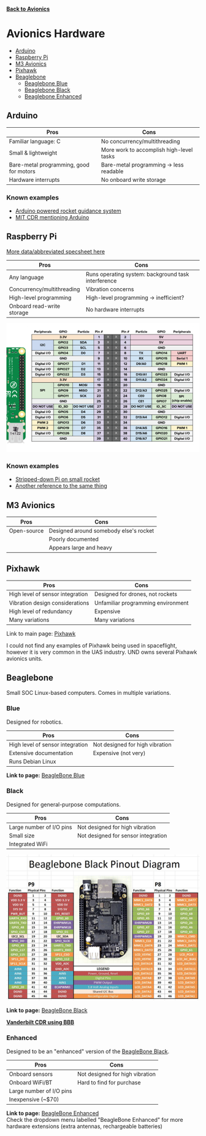 **[Back to Avionics](https://und-arc.github.io/research/avionics/index.html)**

# Avionics Hardware

- [Arduino](#arduino)  
- [Raspberry Pi](#raspberry-pi)   
- [M3 Avionics](#m3-avionics)  
- [Pixhawk](#pixhawk)  
- [Beaglebone](#beaglebone)  
  - [Beaglebone Blue](#blue)
  - [Beaglebone Black](#black)
  - [Beaglebone Enhanced](#enhanced)


## Arduino

| Pros          | Cons          |
| ------------- | ------------- |
| Familiar language: C | No concurrency/multithreading |
| Small & lightweight | More work to accomplish high-level tasks |
| Bare-metal programming, good for motors | Bare-metal programming -> less readable |
| Hardware interrupts | No onboard write storage |

### Known examples

- [Arduino powered rocket guidance system](https://www.instructables.com/id/Arduino-Powered-Rocket-Guidance-System/)
- [MIT CDR mentioning Arduino](http://web.mit.edu/rocketteam/www/usli/2011-12/MIT%20RT%20CDR%202012.pdf)

## Raspberry Pi

[More data/abbreviated specsheet here](https://und-arc.github.cio/research/avionics/raspberrypi.html)

| Pros          | Cons          |
| ------------- | ------------- |
| Any language | Runs operating system: background task interference |
| Concurrency/multithreading | Vibration concerns |
| High-level programming | High-level programming -> inefficient? |
| Onboard read-write storage | No hardware interrupts |

<div style="text-align:center">
    <!-- sorry about this if you're reading this file as text or offline... -->
    <img src="https://github.com/und-arc/Research/raw/master/docs/avionics/pi-pinout-diagram.png"/>
</div>

### Known examples

- [Stripped-down Pi on small rocket](https://www.raspberrypi.org/blog/rocket-man/)
- [Another reference to the same thing](http://realflightsystems.com/wordpress/?page_id=722)

## M3 Avionics

| Pros          | Cons          |
| ------------- | ------------- |
| Open-source | Designed around somebody else's rocket |
| | Poorly documented |
| | Appears large and heavy |

## Pixhawk

| Pros          | Cons          |
| ------------- | ------------- |
| High level of sensor integration | Designed for drones, not rockets |
| Vibration design considerations | Unfamiliar programming environment |
| High level of redundancy | Expensive |
| Many variations | Many variations |

Link to main page: [Pixhawk](http://pixhawk.org/)

I could not find any examples of Pixhawk being used in spaceflight, however it is very common in the UAS industry.  UND owns several Pixhawk avionics units.

## Beaglebone

Small SOC Linux-based computers.  Comes in multiple variations.

### Blue

Designed for robotics.

| Pros          | Cons         |
| ------------- | ------------ |
| High level of sensor integration | Not designed for high vibration |
| Extensive documentation | Expensive (not very) |
| Runs Debian Linux |

**Link to page:** [BeagleBone Blue](https://beagleboard.org/blue)

### Black

Designed for general-purpose computations.

| Pros           | Cons        |
| -------------- | ----------- |
| Large number of I/O pins | Not designed for high vibration |
| Small size | Not designed for sensor integration |
| Integrated WiFi |

<div style="text-align:center">
    <!-- sorry about this if you're reading this file as text or offline... -->
    <img src="https://github.com/und-arc/Research/raw/master/docs/avionics/beaglebone-black-pinout.jpg"/>
</div>

**Link to page:** [BeagleBone Black](http://beagleboard.org/black)

**[Vanderbilt CDR using BBB](https://www.vanderbilt.edu/usli/wp-content/uploads/sites/146/2016/09/CDR-1.pdf)**

### Enhanced

Designed to be an "enhanced" version of the [BeagleBone Black](#black).

| Pros          | Cons          |
| ------------- | ------------- |
| Onboard sensors | Not designed for high vibration |
| Onboard WiFi/BT | Hard to find for purchase |
| Large number of I/O pins |
| Inexpensive (~$70) |

**Link to page:** [BeagleBone Enhanced](https://www.sancloud.co.uk/?page_id=254)  
Check the dropdown menu labelled "BeagleBone Enhanced" for more hardware extensions (extra antennas, rechargeable batteries)
